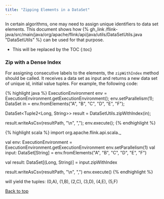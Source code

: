 ```yaml
---
title: "Zipping Elements in a DataSet"
---
```

<!--
Licensed to the Apache Software Foundation (ASF) under one
or more contributor license agreements.  See the NOTICE file
distributed with this work for additional information
regarding copyright ownership.  The ASF licenses this file
to you under the Apache License, Version 2.0 (the
"License"); you may not use this file except in compliance
with the License.  You may obtain a copy of the License at

  http://www.apache.org/licenses/LICENSE-2.0

Unless required by applicable law or agreed to in writing,
software distributed under the License is distributed on an
"AS IS" BASIS, WITHOUT WARRANTIES OR CONDITIONS OF ANY
KIND, either express or implied.  See the License for the
specific language governing permissions and limitations
under the License.
-->

In certain algorithms, one may need to assign unique identifiers to data set elements.
This document shows how {% gh_link /flink-java/src/main/java/org/apache/flink/api/java/utils/DataSetUtils.java "DataSetUtils" %} can be used for that purpose.

* This will be replaced by the TOC
{:toc}

### Zip with a Dense Index
For assigning consecutive labels to the elements, the `zipWithIndex` method should be called. It receives a data set as input and returns a new data set of unique id, initial value tuples.
For example, the following code:

<div class="codetabs" markdown="1">
<div data-lang="java" markdown="1">
{% highlight java %}
ExecutionEnvironment env = ExecutionEnvironment.getExecutionEnvironment();
env.setParallelism(1);
DataSet<String> in = env.fromElements("A", "B", "C", "D", "E", "F");

DataSet<Tuple2<Long, String>> result = DataSetUtils.zipWithIndex(in);

result.writeAsCsv(resultPath, "\n", ",");
env.execute();
{% endhighlight %}
</div>

<div data-lang="scala" markdown="1">
{% highlight scala %}
import org.apache.flink.api.scala._

val env: ExecutionEnvironment = ExecutionEnvironment.getExecutionEnvironment
env.setParallelism(1)
val input: DataSet[String] = env.fromElements("A", "B", "C", "D", "E", "F")

val result: DataSet[(Long, String)] = input.zipWithIndex

result.writeAsCsv(resultPath, "\n", ",")
env.execute()
{% endhighlight %}
</div>

</div>

will yield the tuples: (0,A), (1,B), (2,C), (3,D), (4,E), (5,F)

[Back to top](#top)